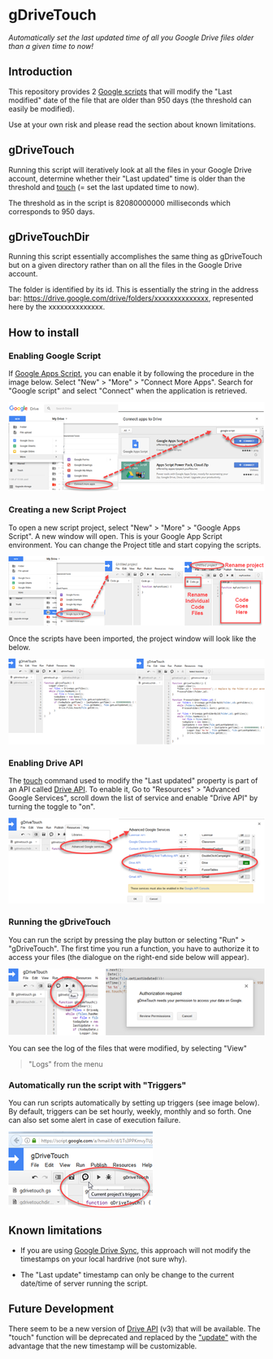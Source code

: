 # gDriveTouch

*Automatically set the last updated time of all you Google Drive files
older than a given time to now!*

## Introduction

This repository provides 2
[Google scripts](https://www.google.com/script/start/) that will modify
the "Last modified" date of the file that are older than 950 days (the
threshold can easily be modified).

Use at your own risk and please read the section about known
limitations.

## gDriveTouch

Running this script will iteratively look at all the files in your
Google Drive account, determine whether their "Last updated" time is
older than the threshold and
[touch](https://developers.google.com/drive/v2/reference/files/touch)
(= set the last updated time to now).

The threshold as in the script is 82080000000 milliseconds which
corresponds to 950 days.

## gDriveTouchDir

Running this script essentially accomplishes the same thing as
gDriveTouch but on a given directory rather than on all the files in the
Google Drive account.

The folder is identified by its id. This is essentially the string in
the address bar: https://drive.google.com/drive/folders/xxxxxxxxxxxxxx,
represented here by the xxxxxxxxxxxxxx.

## How to install

### Enabling Google Script

If [Google Apps Script](https://www.google.com/script/start/), you can
enable it by following the procedure in the image below. Select "New" >
"More" > "Connect More Apps". Search for "Google script" and select
"Connect" when the application is retrieved.

![Enable Google Script Image](/imgs/img_01.png)

### Creating a new Script Project

To open a new script project, select "New" > "More" >
"Google Apps Script". A new window will open. This is your Google App
Script environment. You can change the Project title and start copying
the scripts.

![Create New Google Apps Script Project](/imgs/img_02.png)

Once the scripts have been imported, the project window will look like
the below.

![What the gDriveTouch Google Apps Project may look like](/imgs/img_03.png)

### Enabling Drive API

The
[touch](https://developers.google.com/drive/v2/reference/files/touch)
command used to modify the "Last updated" property is part of an API
called [Drive API](https://developers.google.com/drive/). To enable it,
Go to "Resources" > "Advanced Google Services", scroll down the list of
service and enable "Drive API" by turning the toggle to "on".

![Enable Drive API](/imgs/img_04.png)

### Running the gDriveTouch

You can run the script by pressing the play button or selecting "Run" >
"gDriveTouch". The first time you run a function, you have to authorize
it to access your files (the dialogue on the right-end side below will
appear).

![Run Google Apps Script](/imgs/img_05.png)

You can see the log of the files that were modified, by selecting "View"
> "Logs" from the menu

### Automatically run the script with "Triggers"

You can run scripts automatically by setting up triggers (see image
below). By default, triggers can be set hourly, weekly, monthly and so
forth. One can also set some alert in case of execution failure.

![Setting up triggers](/imgs/img_06.png)

## Known limitations

* If you are using
[Google Drive Sync](https://www.google.com/drive/download/), this
approach will not modify the timestamps on your local hardrive
(not sure why).

* The "Last update" timestamp can only be change to the current
date/time of server running the script.

## Future Development

There seem to be a new version of
[Drive API](https://developers.google.com/drive/v3/web/about-sdk) (v3)
that will be available. The "touch" function will be deprecated and
replaced by the
["update"](https://developers.google.com/drive/v3/reference/files/update)
with the advantage that the new timestamp will be customizable.


